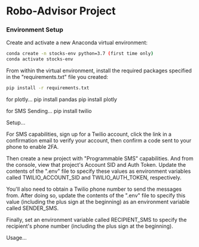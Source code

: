 # Robo-Advisor Project
### Environment Setup

Create and activate a new Anaconda virtual environment:

```sh
conda create -n stocks-env python=3.7 (first time only)
conda activate stocks-env
```

From within the virtual environment, install the required packages specified in the "requirements.txt" file you created:

```sh
pip install -r requirements.txt
```

for plotly...
pip install pandas
pip install plotly

for SMS Sending...
pip install twilio

Setup...

For SMS capabilities, sign up for a Twilio account, click the link in a confirmation email to verify your account, then confirm a code sent to your phone to enable 2FA.

Then create a new project with "Programmable SMS" capabilities. And from the console, view that project's Account SID and Auth Token. Update the contents of the ".env" file to specify these values as environment variables called TWILIO_ACCOUNT_SID and TWILIO_AUTH_TOKEN, respectively.

You'll also need to obtain a Twilio phone number to send the messages from. After doing so, update the contents of the ".env" file to specify this value (including the plus sign at the beginning) as an environment variable called SENDER_SMS.

Finally, set an environment variable called RECIPIENT_SMS to specify the recipient's phone number (including the plus sign at the beginning).

Usage...
